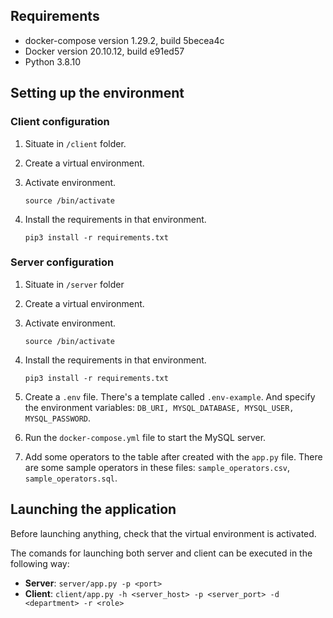## Requirements
- docker-compose version 1.29.2, build 5becea4c
- Docker version 20.10.12, build e91ed57
- Python 3.8.10

## Setting up the environment
### <b>Client</b> configuration 
1. Situate in `/client` folder.
2. Create a virtual environment.
3. Activate environment.

    `source /bin/activate`
4. Install the requirements in that environment.

    `pip3 install -r requirements.txt`

### <b>Server</b> configuration 
1. Situate in `/server` folder
2. Create a virtual environment.
3. Activate environment.

    `source /bin/activate`
4. Install the requirements in that environment.

    `pip3 install -r requirements.txt`
5. Create a `.env` file. There's a template called `.env-example`. And specify the environment variables: `DB_URI, MYSQL_DATABASE, MYSQL_USER, MYSQL_PASSWORD`.
6. Run the `docker-compose.yml` file to start the MySQL server.
7. Add some operators to the table after created with the `app.py` file. There are some sample operators in these files: `sample_operators.csv`, `sample_operators.sql`.

## Launching the application
Before launching anything, check that the virtual environment is activated. 

The comands for launching both server and client can be executed in the following way:
- <b>Server</b>: `server/app.py -p <port>`
- <b>Client</b>: `client/app.py -h <server_host> -p <server_port> -d <department> -r <role>`